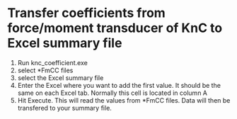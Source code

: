 
<h1>Transfer coefficients from force/moment transducer of KnC to Excel summary file</h1>

1. Run knc_coefficient.exe
2. select *FmCC files
3. select the Excel summary file
4. Enter the Excel where you want to add the first value. It should be the same on each Excel tab. Normally this cell is located in column A
5. Hit Execute. This will read the values from *FmCC files. Data will then be transfered to your summary file.
